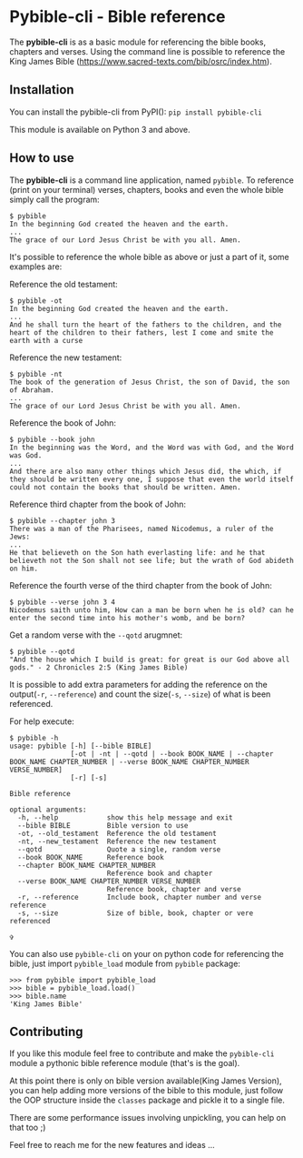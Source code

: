 # Pybible-cli  - Bible reference

The **pybible-cli** is as a basic module for referencing the bible books, chapters and verses. Using the command line is possible to reference the King James Bible (https://www.sacred-texts.com/bib/osrc/index.htm). 

## Installation

You can install the pybible-cli from PyPI(): `pip install pybible-cli`

This module is available on Python 3 and above.

## How to use

The **pybible-cli** is a command line application, named `pybible`. To reference (print on your terminal) verses, chapters, books and even the whole bible simply call the program:
    
    $ pybible
    In the beginning God created the heaven and the earth.
    ...
    The grace of our Lord Jesus Christ be with you all. Amen.

It's possible to reference the whole bible as above or just a part of it, some examples are:

Reference the old testament:

    $ pybible -ot
    In the beginning God created the heaven and the earth.
    ...
    And he shall turn the heart of the fathers to the children, and the heart of the children to their fathers, lest I come and smite the earth with a curse
    
Reference the new testament:

    $ pybible -nt
    The book of the generation of Jesus Christ, the son of David, the son of Abraham.
    ...
    The grace of our Lord Jesus Christ be with you all. Amen.

Reference the book of John:

    $ pybible --book john
    In the beginning was the Word, and the Word was with God, and the Word was God.
    ...
    And there are also many other things which Jesus did, the which, if they should be written every one, I suppose that even the world itself could not contain the books that should be written. Amen.
    
Reference third chapter from the book of John:

    $ pybible --chapter john 3
    There was a man of the Pharisees, named Nicodemus, a ruler of the Jews:
    ...
    He that believeth on the Son hath everlasting life: and he that believeth not the Son shall not see life; but the wrath of God abideth on him.
    
Reference the fourth verse of the third chapter from the book of John:

    $ pybible --verse john 3 4
    Nicodemus saith unto him, How can a man be born when he is old? can he enter the second time into his mother's womb, and be born?

Get a random verse with the `--qotd` arugmnet:

    $ pybible --qotd
    "And the house which I build is great: for great is our God above all gods." - 2 Chronicles 2:5 (King James Bible)    

It is possible to add extra parameters for adding the reference on the output(`-r`, `--reference`) and count the size(`-s`, `--size`) of what is been referenced.

For help execute:

    $ pybible -h
    usage: pybible [-h] [--bible BIBLE]
                   [-ot | -nt | --qotd | --book BOOK_NAME | --chapter BOOK_NAME CHAPTER_NUMBER | --verse BOOK_NAME CHAPTER_NUMBER VERSE_NUMBER]
                   [-r] [-s]
    
    Bible reference
    
    optional arguments:
      -h, --help            show this help message and exit
      --bible BIBLE         Bible version to use
      -ot, --old_testament  Reference the old testament
      -nt, --new_testament  Reference the new testament
      --qotd                Quote a single, random verse
      --book BOOK_NAME      Reference book
      --chapter BOOK_NAME CHAPTER_NUMBER
                            Reference book and chapter
      --verse BOOK_NAME CHAPTER_NUMBER VERSE_NUMBER
                            Reference book, chapter and verse
      -r, --reference       Include book, chapter number and verse reference
      -s, --size            Size of bible, book, chapter or vere referenced
    
    ✞

You can also use `pybible-cli` on your on python code for referencing the bible, just import `pybible_load` module from `pybible` package:

    >>> from pybible import pybible_load
    >>> bible = pybible_load.load()
    >>> bible.name
    'King James Bible'
    
## Contributing

If you like this module feel free to contribute and make the `pybible-cli` module a pythonic bible reference module (that's is the goal).

At this point there is only on bible version available(King James Version), you can help adding more versions of the bible to this module, just follow the OOP structure inside the `classes` package and pickle it to a single file.

There are some performance issues involving unpickling, you can help on that too ;)

Feel free to reach me for the new features and ideas ...